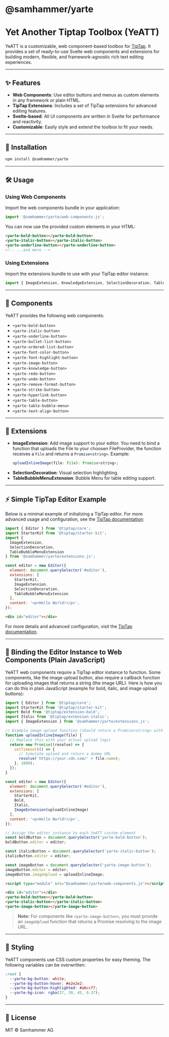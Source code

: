 # @samhammer/yarte

Yet Another Tiptap Toolbox (YeATT)
================================

YeATT is a customizable, web component-based toolbox for [TipTap](https://tiptap.dev/). It provides a set of ready-to-use Svelte web components and extensions for building modern, flexible, and framework-agnostic rich text editing experiences.

---

## ✨ Features

- **Web Components**: Use editor buttons and menus as custom elements in any framework or plain HTML.
- **TipTap Extensions**: Includes a set of TipTap extensions for advanced editing features.
- **Svelte-based**: All UI components are written in Svelte for performance and reactivity.
- **Customizable**: Easily style and extend the toolbox to fit your needs.

---

## 🚀 Installation

```sh
npm install @samhammer/yarte
```

---

## 🛠️ Usage

### Using Web Components

Import the web components bundle in your application:

```js
import '@samhammer/yarte/web-components.js';
```

You can now use the provided custom elements in your HTML:

```html
<yarte-bold-button></yarte-bold-button>
<yarte-italic-button></yarte-italic-button>
<yarte-underline-button></yarte-underline-button>
<!-- ...and more -->
```

### Using Extensions

Import the extensions bundle to use with your TipTap editor instance:

```js
import { ImageExtension, KnowledgeExtension, SelectionDecoration, TableBubbleMenuExtension } from '@samhammer/yarte/extensions.js';
```

---

## 🧩 Components

YeATT provides the following web components:

- `<yarte-bold-button>`
- `<yarte-italic-button>`
- `<yarte-underline-button>`
- `<yarte-bullet-list-button>`
- `<yarte-ordered-list-button>`
- `<yarte-font-color-button>`
- `<yarte-font-highlight-button>`
- `<yarte-image-button>`
- `<yarte-knowledge-button>`
- `<yarte-redo-button>`
- `<yarte-undo-button>`
- `<yarte-remove-format-button>`
- `<yarte-strike-button>`
- `<yarte-hyperlink-button>`
- `<yarte-table-button>`
- `<yarte-table-bubble-menu>`
- `<yarte-text-align-button>`

---

## 🧩 Extensions

- **ImageExtension**: Add image support to your editor. You need to bind a function that uploads the File to your choosen FileProvider, the function receives a `File` and returns a `Promise<string>`. Example:
  ```js
  uploadInlineImage(file: File): Promise<string>;
  ```
- **SelectionDecoration**: Visual selection highlighting.
- **TableBubbleMenuExtension**: Bubble Menu for table editing support.

---

## ⚡ Simple TipTap Editor Example

Below is a minimal example of initializing a TipTap editor. For more advanced usage and configuration, see the [TipTap documentation](https://tiptap.dev/):

```js
import { Editor } from '@tiptap/core';
import StarterKit from '@tiptap/starter-kit';
import {
  ImageExtension,
  SelectionDecoration,
  TableBubbleMenuExtension
} from '@samhammer/yarte/extensions.js';

const editor = new Editor({
  element: document.querySelector('#editor'),
  extensions: [
    StarterKit,
    ImageExtension,
    SelectionDecoration,
    TableBubbleMenuExtension
  ],
  content: '<p>Hello World!</p>',
});
```

```html
<div id="editor"></div>
```

For more details and advanced configuration, visit the [TipTap documentation](https://tiptap.dev/).

---

## 🔗 Binding the Editor Instance to Web Components (Plain JavaScript)

YeATT web components require a TipTap editor instance to function. Some components, like the image upload button, also require a callback function for uploading images that returns a string (the image URL). Here is how you can do this in plain JavaScript (example for bold, italic, and image upload buttons):

```js
import { Editor } from '@tiptap/core';
import StarterKit from '@tiptap/starter-kit';
import Bold from '@tiptap/extension-bold';
import Italic from '@tiptap/extension-italic';
import { ImageExtension } from '@samhammer/yarte/extensions.js';

// Example image upload function (should return a Promise<string> with the image URL)
function uploadInlineImage(file) {
  // Replace this with your actual upload logic
  return new Promise((resolve) => {
    setTimeout(() => {
      // Simulate upload and return a dummy URL
      resolve('https://your.cdn.com/' + file.name);
    }, 1000);
  });
}

const editor = new Editor({
  element: document.querySelector('#editor'),
  extensions: [
    StarterKit,
    Bold,
    Italic,
    ImageExtension(uploadInlineImage)
  ],
  content: '<p>Hello World!</p>',
});

// Assign the editor instance to each YeATT custom element
const boldButton = document.querySelector('yarte-bold-button');
boldButton.editor = editor;

const italicButton = document.querySelector('yarte-italic-button');
italicButton.editor = editor;

const imageButton = document.querySelector('yarte-image-button');
imageButton.editor = editor;
imageButton.imageUpload = uploadInlineImage;
```

```html
<script type="module" src="@samhammer/yarte/web-components.js"></script>

<div id="editor"></div>
<yarte-bold-button></yarte-bold-button>
<yarte-italic-button></yarte-italic-button>
<yarte-image-button></yarte-image-button>
```

> **Note:** For components like `<yarte-image-button>`, you must provide an `imageUpload` function that returns a Promise resolving to the image URL.

---

## 🎨 Styling

YeATT components use CSS custom properties for easy theming. The following variables can be overwritten:

```css
:root {
  --yarte-bg-button: white;
  --yarte-bg-button-hover: #e2e2e2;
  --yarte-bg-button-highlighted: #a6ccf7;
  --yarte-bg-icon: rgba(37, 39, 45, 0.37);
}
```

---

## 📄 License

MIT © Samhammer AG
